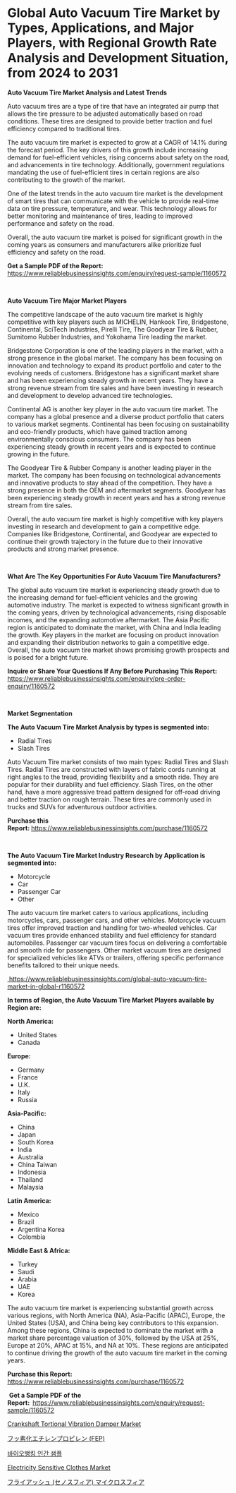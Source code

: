 <p><h1>Global Auto Vacuum Tire Market by Types, Applications, and Major Players, with Regional Growth Rate Analysis and Development Situation, from 2024 to 2031</h1></p><p><strong>Auto Vacuum Tire Market Analysis and Latest Trends</strong></p>
<p><p>Auto vacuum tires are a type of tire that have an integrated air pump that allows the tire pressure to be adjusted automatically based on road conditions. These tires are designed to provide better traction and fuel efficiency compared to traditional tires.</p><p>The auto vacuum tire market is expected to grow at a CAGR of 14.1% during the forecast period. The key drivers of this growth include increasing demand for fuel-efficient vehicles, rising concerns about safety on the road, and advancements in tire technology. Additionally, government regulations mandating the use of fuel-efficient tires in certain regions are also contributing to the growth of the market.</p><p>One of the latest trends in the auto vacuum tire market is the development of smart tires that can communicate with the vehicle to provide real-time data on tire pressure, temperature, and wear. This technology allows for better monitoring and maintenance of tires, leading to improved performance and safety on the road.</p><p>Overall, the auto vacuum tire market is poised for significant growth in the coming years as consumers and manufacturers alike prioritize fuel efficiency and safety on the road.</p></p>
<p><strong>Get a Sample PDF of the Report:&nbsp;</strong> <a href="https://www.reliablebusinessinsights.com/enquiry/request-sample/1160572">https://www.reliablebusinessinsights.com/enquiry/request-sample/1160572</a></p>
<p>&nbsp;</p>
<p><strong>Auto Vacuum Tire Major Market Players</strong></p>
<p><p>The competitive landscape of the auto vacuum tire market is highly competitive with key players such as MICHELIN, Hankook Tire, Bridgestone, Continental, SciTech Industries, Pirelli Tire, The Goodyear Tire & Rubber, Sumitomo Rubber Industries, and Yokohama Tire leading the market. </p><p>Bridgestone Corporation is one of the leading players in the market, with a strong presence in the global market. The company has been focusing on innovation and technology to expand its product portfolio and cater to the evolving needs of customers. Bridgestone has a significant market share and has been experiencing steady growth in recent years. They have a strong revenue stream from tire sales and have been investing in research and development to develop advanced tire technologies.</p><p>Continental AG is another key player in the auto vacuum tire market. The company has a global presence and a diverse product portfolio that caters to various market segments. Continental has been focusing on sustainability and eco-friendly products, which have gained traction among environmentally conscious consumers. The company has been experiencing steady growth in recent years and is expected to continue growing in the future.</p><p>The Goodyear Tire & Rubber Company is another leading player in the market. The company has been focusing on technological advancements and innovative products to stay ahead of the competition. They have a strong presence in both the OEM and aftermarket segments. Goodyear has been experiencing steady growth in recent years and has a strong revenue stream from tire sales.</p><p>Overall, the auto vacuum tire market is highly competitive with key players investing in research and development to gain a competitive edge. Companies like Bridgestone, Continental, and Goodyear are expected to continue their growth trajectory in the future due to their innovative products and strong market presence.</p></p>
<p>&nbsp;</p>
<p><strong>What Are The Key Opportunities For Auto Vacuum Tire Manufacturers?</strong></p>
<p><p>The global auto vacuum tire market is experiencing steady growth due to the increasing demand for fuel-efficient vehicles and the growing automotive industry. The market is expected to witness significant growth in the coming years, driven by technological advancements, rising disposable incomes, and the expanding automotive aftermarket. The Asia Pacific region is anticipated to dominate the market, with China and India leading the growth. Key players in the market are focusing on product innovation and expanding their distribution networks to gain a competitive edge. Overall, the auto vacuum tire market shows promising growth prospects and is poised for a bright future.</p></p>
<p><strong>Inquire or Share Your Questions If Any Before Purchasing This Report:</strong> <a href="https://www.reliablebusinessinsights.com/enquiry/pre-order-enquiry/1160572">https://www.reliablebusinessinsights.com/enquiry/pre-order-enquiry/1160572</a></p>
<p>&nbsp;</p>
<p><strong>Market Segmentation</strong></p>
<p><strong>The Auto Vacuum Tire Market Analysis by types is segmented into:</strong></p>
<p><ul><li>Radial Tires</li><li>Slash Tires</li></ul></p>
<p><p>Auto Vacuum Tire market consists of two main types: Radial Tires and Slash Tires. Radial Tires are constructed with layers of fabric cords running at right angles to the tread, providing flexibility and a smooth ride. They are popular for their durability and fuel efficiency. Slash Tires, on the other hand, have a more aggressive tread pattern designed for off-road driving and better traction on rough terrain. These tires are commonly used in trucks and SUVs for adventurous outdoor activities.</p></p>
<p><strong>Purchase this Report:&nbsp;</strong><a href="https://www.reliablebusinessinsights.com/purchase/1160572">https://www.reliablebusinessinsights.com/purchase/1160572</a></p>
<p>&nbsp;</p>
<p><strong>The Auto Vacuum Tire Market Industry Research by Application is segmented into:</strong></p>
<p><ul><li>Motorcycle</li><li>Car</li><li>Passenger Car</li><li>Other</li></ul></p>
<p><p>The auto vacuum tire market caters to various applications, including motorcycles, cars, passenger cars, and other vehicles. Motorcycle vacuum tires offer improved traction and handling for two-wheeled vehicles. Car vacuum tires provide enhanced stability and fuel efficiency for standard automobiles. Passenger car vacuum tires focus on delivering a comfortable and smooth ride for passengers. Other market vacuum tires are designed for specialized vehicles like ATVs or trailers, offering specific performance benefits tailored to their unique needs.</p></p>
<p><a href="https://www.reliablebusinessinsights.com/global-auto-vacuum-tire-market-in-global-r1160572">&nbsp;https://www.reliablebusinessinsights.com/global-auto-vacuum-tire-market-in-global-r1160572</a></p>
<p><strong>In terms of Region, the Auto Vacuum Tire Market Players available by Region are:</strong></p>
<p>
    <p> <strong> North America: </strong>
        <ul>
            <li>United States</li>
            <li>Canada</li>
        </ul>
        </p> 
    <p> <strong> Europe: </strong>
        <ul>
            <li>Germany</li>
            <li>France</li>
            <li>U.K.</li>
            <li>Italy</li>
            <li>Russia</li>
        </ul>
        </p> 
    <p> <strong> Asia-Pacific: </strong>
        <ul>
            <li>China</li>
            <li>Japan</li>
            <li>South Korea</li>
            <li>India</li>
            <li>Australia</li>
            <li>China Taiwan</li>
            <li>Indonesia</li>
            <li>Thailand</li>
            <li>Malaysia</li>
        </ul>
        </p> 
    <p> <strong> Latin America: </strong>
        <ul>
            <li>Mexico</li>
            <li>Brazil</li>
            <li>Argentina Korea</li>
            <li>Colombia</li>
        </ul>
        </p> 
    <p> <strong> Middle East & Africa: </strong>
        <ul>
            <li>Turkey</li>
            <li>Saudi</li>
            <li>Arabia</li>
            <li>UAE</li>
            <li>Korea</li>
        </ul>
    </p>
    </p>
<p><p>The auto vacuum tire market is experiencing substantial growth across various regions, with North America (NA), Asia-Pacific (APAC), Europe, the United States (USA), and China being key contributors to this expansion. Among these regions, China is expected to dominate the market with a market share percentage valuation of 30%, followed by the USA at 25%, Europe at 20%, APAC at 15%, and NA at 10%. These regions are anticipated to continue driving the growth of the auto vacuum tire market in the coming years.</p></p>
<p><strong>Purchase this Report: </strong><a href="https://www.reliablebusinessinsights.com/purchase/1160572">https://www.reliablebusinessinsights.com/purchase/1160572</a></p>
<p>&nbsp;<strong>Get a Sample PDF of the Report:&nbsp;&nbsp;</strong><a href="https://www.reliablebusinessinsights.com/enquiry/request-sample/1160572">https://www.reliablebusinessinsights.com/enquiry/request-sample/1160572</a></p>
<p><strong></strong></p>
<p><p><a href="https://github.com/susanjprice2023/Market-Research-Report-List-1/blob/main/crankshaft-tortional-vibration-damper-market.md">Crankshaft Tortional Vibration Damper Market</a></p><p><a href="https://github.com/NovaStamm2023/Market-Research-Report-List-1/blob/main/968281488750.md">フッ素化エチレンプロピレン (FEP)</a></p><p><a href="https://github.com/durgin521/Market-Research-Report-List-1/blob/main/413550581354.md">바이오뱅킹 인간 샘플</a></p><p><a href="https://github.com/ElmoRunolfsson2023/Market-Research-Report-List-1/blob/main/electricity-sensitive-clothes-market.md">Electricity Sensitive Clothes Market</a></p><p><a href="https://github.com/JerelSchulit20231/Market-Research-Report-List-1/blob/main/602244688751.md">フライアッシュ (セノスフィア) マイクロスフィア</a></p></p>